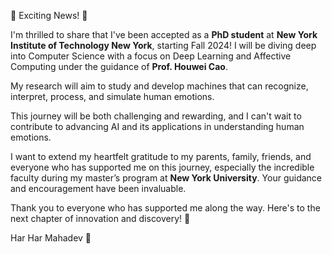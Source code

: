🌟 Exciting News! 🌟

I'm thrilled to share that I've been accepted as a **PhD student** at **New York Institute of Technology New York**, starting Fall 2024! I will be diving deep into Computer Science with a focus on Deep Learning and Affective Computing under the guidance of **Prof. Houwei Cao**.

My research will aim to study and develop machines that can recognize, interpret, process, and simulate human emotions. 

This journey will be both challenging and rewarding, and I can't wait to contribute to advancing AI and its applications in understanding human emotions.

I want to extend my heartfelt gratitude to my parents, family, friends, and everyone who has supported me on this journey, especially the incredible faculty during my master’s program at **New York University**. Your guidance and encouragement have been invaluable.

Thank you to everyone who has supported me along the way. Here's to the next chapter of innovation and discovery! 🚀

Har Har Mahadev 🙏 
